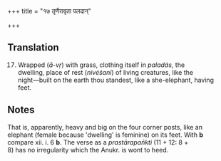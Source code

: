 +++
title = "१७ तृणैरावृता पलदान्"

+++
## Translation
17. Wrapped (*ā-vṛ*) with grass, clothing itself in *paladás*, the  
dwelling, place of rest (*nivéśanī*) of living creatures, like the  
night—built on the earth thou standest, like a she-elephant, having  
feet.

## Notes
That is, apparently, heavy and big on the four corner posts, like an  
elephant (female because 'dwelling' is feminine) on its feet. With **b**  
compare xii. i. 6 **b**. The verse as a *prastārapan̄kti* (11 + 12: 8 +  
8) has no irregularity which the Anukr. is wont to heed.
